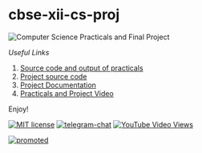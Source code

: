 # cbse-xii-cs-proj

![Computer Science Practicals and Final Project](https://user-images.githubusercontent.com/66209958/106116380-d9eb2180-6177-11eb-8ef4-4e8c7de4b141.png)

*Useful Links*

1. [Source code and output of practicals](https://github.com/aahnik/cbse-xii-cs-proj/tree/main/practicals#cbse-xii-practicals)
2. [Project source code](https://github.com/aahnik/cbse-xii-cs-proj/tree/main/project)
3. [Project Documentation](https://github.com/aahnik/cbse-xii-cs-proj/tree/main/project#marksman)
4. [Practicals and Project Video](https://youtu.be/K7Qe6_rQjmk)

Enjoy!

[![MIT license](https://img.shields.io/pypi/l/ansicolortags.svg)](LICENSE)
[![telegram-chat](https://img.shields.io/badge/chat-@aahnikdaw-blue?logo=telegram)](https://telegram.me/aahnikdaw)
[![YouTube Video Views](https://img.shields.io/youtube/views/K7Qe6_rQjmk?logo=youtube&style=social)](https://youtu.be/K7Qe6_rQjmk)

[![promoted](https://raw.githubusercontent.com/aahnik/aahnik/master/promoted/general.gif)](https://aahnik.github.io/aahnik/promoted/general.html)
